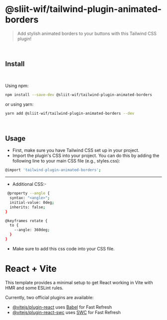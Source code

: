# @sliit-wif/tailwind-plugin-animated-borders

> Add stylish animated borders to your buttons with this Tailwind CSS plugin!

<br/>

## Install

<br/>

Using npm:

```sh
npm install --save-dev @sliit-wif/tailwind-plugin-animated-borders
```

or using yarn:

```sh
yarn add @sliit-wif/tailwind-plugin-animated-borders --dev
```

<br/>

## Usage

- First, make sure you have Tailwind CSS set up in your project.
- Import the plugin's CSS into your project. You can do this by adding the following line to your main CSS file (e.g., styles.css):

```sh
@import 'tailwind-plugin-animated-borders';
```

---

- Additional CSS:-

```sh
 @property --angle {
  syntax: "<angle>";
  initial-value: 0deg;
  inherits: false;
}

@keyframes rotate {
  to {
    --angle: 360deg;
  }
}

```

- Make sure to add this css code into your CSS file.

# React + Vite

This template provides a minimal setup to get React working in Vite with HMR and some ESLint rules.

Currently, two official plugins are available:

- [@vitejs/plugin-react](https://github.com/vitejs/vite-plugin-react/blob/main/packages/plugin-react/README.md) uses [Babel](https://babeljs.io/) for Fast Refresh
- [@vitejs/plugin-react-swc](https://github.com/vitejs/vite-plugin-react-swc) uses [SWC](https://swc.rs/) for Fast Refresh
